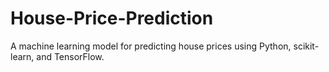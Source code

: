 # House-Price-Prediction
A machine learning model for predicting house prices using Python, scikit-learn, and TensorFlow.
